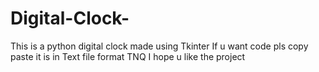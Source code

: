 # Digital-Clock-
This is a python digital clock made using Tkinter
If u want code pls copy paste it is in Text file format 
TNQ
I hope u like the project 
